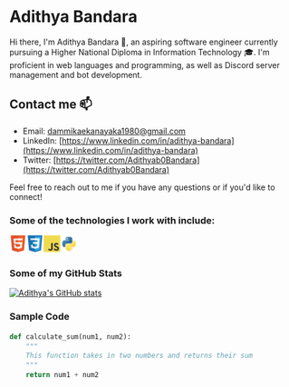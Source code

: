 # Adithya Bandara

Hi there, I'm Adithya Bandara 👋, an aspiring software engineer currently pursuing a Higher National Diploma in Information Technology 🎓. I'm proficient in web languages and programming, as well as Discord server management and bot development.

## Contact me 📫
- Email: [dammikaekanayaka1980@gmail.com](mailto:dammikaekanayaka1980@gmail.com)
- LinkedIn: [https://www.linkedin.com/in/adithya-bandara](https://www.linkedin.com/in/adithya-bandara)
- Twitter: [https://twitter.com/Adithyab0Bandara](https://twitter.com/Adithyab0Bandara)

Feel free to reach out to me if you have any questions or if you'd like to connect!

### Some of the technologies I work with include:

<img align="left" alt="HTML5" width="30px" src="https://raw.githubusercontent.com/devicons/devicon/master/icons/html5/html5-original.svg" />
<img align="left" alt="CSS3" width="30px" src="https://raw.githubusercontent.com/devicons/devicon/master/icons/css3/css3-original.svg" />
<img align="left" alt="JavaScript" width="30px" src="https://raw.githubusercontent.com/devicons/devicon/master/icons/javascript/javascript-original.svg" />
<img align="left" alt="Python" width="30px" src="https://raw.githubusercontent.com/devicons/devicon/master/icons/python/python-original.svg" />

<br />
<br />

### Some of my GitHub Stats

[![Adithya's GitHub stats](https://github-readme-stats.vercel.app/api?username=adithyabandara&show_icons=true&theme=tokyonight)](https://github.com/anuraghazra/github-readme-stats)

### Sample Code

```python
def calculate_sum(num1, num2):
    """
    This function takes in two numbers and returns their sum
    """
    return num1 + num2









